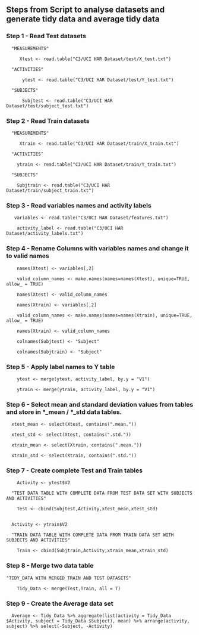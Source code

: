 ## Steps from Script to analyse datasets and generate tidy data and average tidy data

### Step 1 - Read Test datasets

      
      "MEASUREMENTS"

         Xtest <- read.table("C3/UCI HAR Dataset/test/X_test.txt") 
  
      "ACTIVITIES"

          ytest <- read.table("C3/UCI HAR Dataset/test/Y_test.txt") 

      "SUBJECTS"  
      
          Subjtest <- read.table("C3/UCI HAR Dataset/test/subject_test.txt")
  


### Step 2 - Read Train datasets

      "MEASUREMENTS"
     
         Xtrain <- read.table("C3/UCI HAR Dataset/train/X_train.txt")
  
      "ACTIVITIES"
      
        ytrain <- read.table("C3/UCI HAR Dataset/train/Y_train.txt") 
  
      "SUBJECTS"  
      
        Subjtrain <- read.table("C3/UCI HAR Dataset/train/subject_train.txt")
  
  

### Step 3 - Read variables names and activity labels

       variables <- read.table("C3/UCI HAR Dataset/features.txt")
  
        activity_label <- read.table("C3/UCI HAR Dataset/activity_labels.txt")


### Step 4 - Rename Columns with variables names and change it to valid names

        names(Xtest) <- variables[,2]
  
        valid_column_names <- make.names(names=names(Xtest), unique=TRUE, allow_ = TRUE)
  
        names(Xtest) <- valid_column_names
  
        names(Xtrain) <- variables[,2]
  
        valid_column_names <- make.names(names=names(Xtrain), unique=TRUE, allow_ = TRUE)
  
        names(Xtrain) <- valid_column_names
  
        colnames(Subjtest) <- "Subject"
  
        colnames(Subjtrain) <- "Subject"
  

### Step 5 - Apply label names to Y table

        ytest <- merge(ytest, activity_label, by.y = "V1")
  
        ytrain <- merge(ytrain, activity_label, by.y = "V1")
  
  
### Step 6 - Select mean and standard deviation values from tables and store in *_mean / *_std data tables.

      xtest_mean <- select(Xtest, contains(".mean."))
  
      xtest_std <- select(Xtest, contains(".std."))
  
      xtrain_mean <- select(Xtrain, contains(".mean."))
      
      xtrain_std <- select(Xtrain, contains(".std."))


### Step 7 - Create complete Test and Train tables

        Activity <- ytest$V2      
      
      "TEST DATA TABLE WITH COMPLETE DATA FROM TEST DATA SET WITH SUBJECTS AND ACTIVITIES"
      
        Test <- cbind(Subjtest,Activity,xtest_mean,xtest_std)   
      
  
      Activity <- ytrain$V2
      
      "TRAIN DATA TABLE WITH COMPLETE DATA FROM TRAIN DATA SET WITH SUBJECTS AND ACTIVITIES"
      
        Train <- cbind(Subjtrain,Activity,xtrain_mean,xtrain_std)
  
  
### Step 8 - Merge two data table

    "TIDY_DATA WITH MERGED TRAIN AND TEST DATASETS"
    
        Tidy_Data <- merge(Test,Train, all = T)
  
  
### Step 9 - Create the Average data set 

      Average <- Tidy_Data %>% aggregate(list(activity = Tidy_Data $Activity, subject = Tidy_Data $Subject), mean) %>% arrange(activity, subject) %>% select(-Subject, -Activity)

